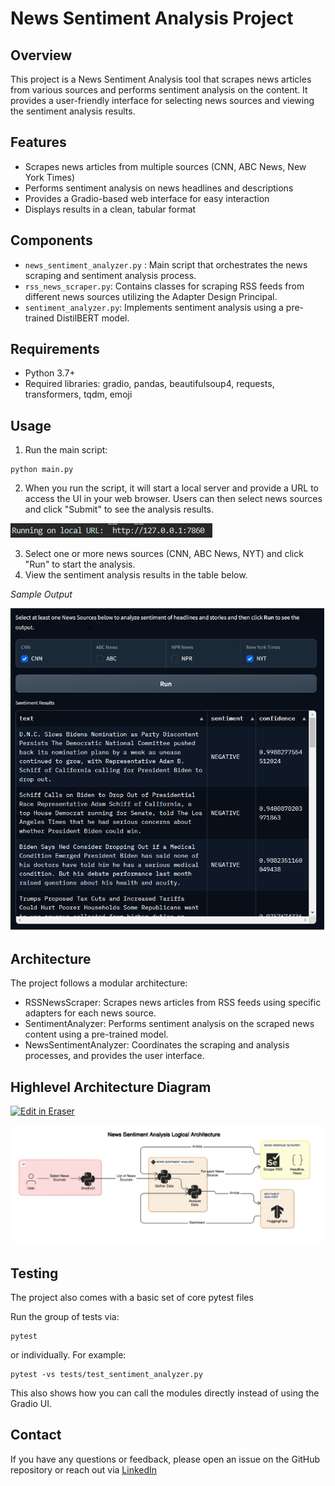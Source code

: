 # News Sentiment Analysis Project

## Overview

This project is a News Sentiment Analysis tool that scrapes news articles from various sources and performs sentiment analysis on the content. It provides a user-friendly interface for selecting news sources and viewing the sentiment analysis results.

## Features

- Scrapes news articles from multiple sources (CNN, ABC News, New York Times)
- Performs sentiment analysis on news headlines and descriptions
- Provides a Gradio-based web interface for easy interaction
- Displays results in a clean, tabular format

## Components

- `news_sentiment_analyzer.py` : Main script that orchestrates the news scraping and sentiment analysis process.
- `rss_news_scraper.py`: Contains classes for scraping RSS feeds from different news sources utilizing the Adapter Design Principal.
- `sentiment_analyzer.py`: Implements sentiment analysis using a pre-trained DistilBERT model.

## Requirements

- Python 3.7+
- Required libraries: gradio, pandas, beautifulsoup4, requests, transformers, tqdm, emoji

## Usage

1. Run the main script:

```
python main.py
```

2. When you run the script, it will start a local server and provide a URL to access the UI in your web browser. Users can then select news sources and click "Submit" to see the analysis results.

![alt:'Gradio URL'](gradio_url.png)

3. Select one or more news sources (CNN, ABC News, NYT) and click "Run" to start the analysis.
4. View the sentiment analysis results in the table below.

_Sample Output_

![Sample Output](example_output.png)

## Architecture

The project follows a modular architecture:

- RSSNewsScraper: Scrapes news articles from RSS feeds using specific adapters for each news source.
- SentimentAnalyzer: Performs sentiment analysis on the scraped news content using a pre-trained model.
- NewsSentimentAnalyzer: Coordinates the scraping and analysis processes, and provides the user interface.

<!-- eraser-additional-content -->

## Highlevel Architecture Diagram

<p><a target="_blank" href="https://app.eraser.io/workspace/Ni40E1o4VIaUCvKZWyhj" id="edit-in-eraser-github-link"><img alt="Edit in Eraser" src="https://firebasestorage.googleapis.com/v0/b/second-petal-295822.appspot.com/o/images%2Fgithub%2FOpen%20in%20Eraser.svg?alt=media&amp;token=968381c8-a7e7-472a-8ed6-4a6626da5501"></a></p>
<!-- eraser-additional-files -->
<a href="/README-News Sentiment Analysis Logical Architecture-1.eraserdiagram" data-element-id="TOiOsN-33paaDsb7CNCpD"><img src="/.eraser/Ni40E1o4VIaUCvKZWyhj___EEOx6FbvkCejaFb2hnr2XazjHFH2___---diagram----4a06cef18b7f618e2e1eaeeb8a284b37-News-Sentiment-Analysis-Logical-Architecture.png" alt="" data-element-id="TOiOsN-33paaDsb7CNCpD" /></a>
<!-- end-eraser-additional-files -->
<!-- end-eraser-additional-content -->
<!--- Eraser file: https://app.eraser.io/workspace/Ni40E1o4VIaUCvKZWyhj --->

## Testing

The project also comes with a basic set of core pytest files

Run the group of tests via:

```
pytest
```

or individually. For example:

```
pytest -vs tests/test_sentiment_analyzer.py
```

This also shows how you can call the modules directly instead of using the Gradio UI.

## Contact

If you have any questions or feedback, please open an issue on the GitHub repository or reach out via [LinkedIn](https://www.linkedin.com/in/dmickelson/)

